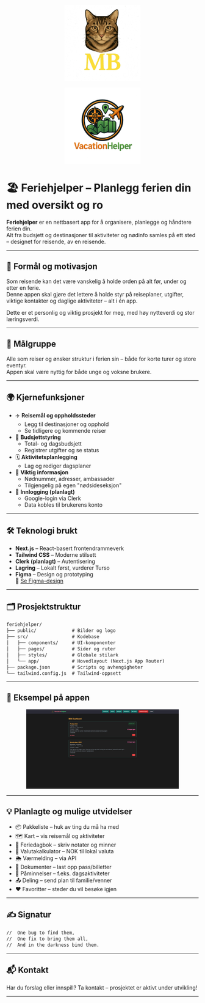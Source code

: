 <p align="center">
  <img src="public/images/logo.png" alt="Marcus Logo" width="200"/>
</p>

<p align="center">
  <img src="public/images/logoT.png" alt="VacationHelper Logo" width="200"/>
</p>

# 🏖️ Feriehjelper – Planlegg ferien din med oversikt og ro

**Feriehjelper** er en nettbasert app for å organisere, planlegge og håndtere ferien din.  
Alt fra budsjett og destinasjoner til aktiviteter og nødinfo samles på ett sted – designet for reisende, av en reisende.

---

## 🧠 Formål og motivasjon

Som reisende kan det være vanskelig å holde orden på alt før, under og etter en ferie.  
Denne appen skal gjøre det lettere å holde styr på reiseplaner, utgifter, viktige kontakter og daglige aktiviteter – alt i én app.

Dette er et personlig og viktig prosjekt for meg, med høy nytteverdi og stor læringsverdi.

---

## 👤 Målgruppe

Alle som reiser og ønsker struktur i ferien sin – både for korte turer og store eventyr.  
Appen skal være nyttig for både unge og voksne brukere.

---

## 🌍 Kjernefunksjoner

- ✈️ **Reisemål og oppholdssteder**
  - Legg til destinasjoner og opphold
  - Se tidligere og kommende reiser
- 💸 **Budsjettstyring**
  - Total- og dagsbudsjett
  - Registrer utgifter og se status
- 🗓️ **Aktivitetsplanlegging**
  - Lag og rediger dagsplaner
- 🚨 **Viktig informasjon**
  - Nødnummer, adresser, ambassader
  - Tilgjengelig på egen "nødsideseksjon"
- 🔐 **Innlogging (planlagt)**
  - Google-login via Clerk
  - Data kobles til brukerens konto

---

## 🛠️ Teknologi brukt

- **Next.js** – React-basert frontendrammeverk
- **Tailwind CSS** – Moderne stilsett
- **Clerk (planlagt)** – Autentisering
- **Lagring** – Lokalt først, vurderer Turso
- **Figma** – Design og prototyping  
  🔗 [Se Figma-design](https://www.figma.com/design/Kwan0kW2iruFBvpFBPl7Ln/Sommerprosjekt-2025?node-id=0-1&t=pgXF24W2y5tx30Ge-1)

---

## 🗂️ Prosjektstruktur

```
feriehjelper/
├── public/             # Bilder og logo
├── src/                # Kodebase
│   ├── components/     # UI-komponenter
│   ├── pages/          # Sider og ruter
│   ├── styles/         # Globale stilark
│   └── app/            # Hovedlayout (Next.js App Router)
├── package.json        # Scripts og avhengigheter
└── tailwind.config.js  # Tailwind-oppsett
```

---

## 📸 Eksempel på appen

<p align="center">
  <img src="public/images/skjermbilde-feriehjelper.png" alt="Feriehjelper Skjermbilde" width="400"/>
</p>

---

## 💡 Planlagte og mulige utvidelser

- 📦 Pakkeliste – huk av ting du må ha med
- 🗺️ Kart – vis reisemål og aktiviteter
- 📓 Feriedagbok – skriv notater og minner
- 💱 Valutakalkulator – NOK til lokal valuta
- 🌦️ Værmelding – via API
- 📂 Dokumenter – last opp pass/billetter
- 🔔 Påminnelser – f.eks. dagsaktiviteter
- 📤 Deling – send plan til familie/venner
- ❤️ Favoritter – steder du vil besøke igjen

---

## ✍️ Signatur

```
//  One bug to find them,
//  One fix to bring them all,
//  And in the darkness bind them.
```

---

## 📬 Kontakt

Har du forslag eller innspill? Ta kontakt – prosjektet er aktivt under utvikling!

---